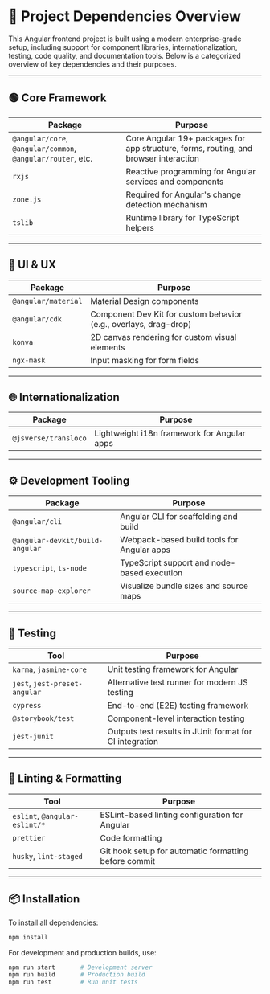 
# 🧩 Project Dependencies Overview

This Angular frontend project is built using a modern enterprise-grade setup, including support for component libraries, internationalization, testing, code quality, and documentation tools. Below is a categorized overview of key dependencies and their purposes.

---

## 🟢 Core Framework

| Package | Purpose |
|--------|---------|
| `@angular/core`, `@angular/common`, `@angular/router`, etc. | Core Angular 19+ packages for app structure, forms, routing, and browser interaction |
| `rxjs` | Reactive programming for Angular services and components |
| `zone.js` | Required for Angular's change detection mechanism |
| `tslib` | Runtime library for TypeScript helpers |

---

## 🎨 UI & UX

| Package | Purpose |
|--------|---------|
| `@angular/material` | Material Design components |
| `@angular/cdk` | Component Dev Kit for custom behavior (e.g., overlays, drag-drop) |
| `konva` | 2D canvas rendering for custom visual elements |
| `ngx-mask` | Input masking for form fields |

---

## 🌐 Internationalization

| Package | Purpose |
|--------|---------|
| `@jsverse/transloco` | Lightweight i18n framework for Angular apps |

---

## ⚙️ Development Tooling

| Package | Purpose |
|--------|---------|
| `@angular/cli` | Angular CLI for scaffolding and build |
| `@angular-devkit/build-angular` | Webpack-based build tools for Angular apps |
| `typescript`, `ts-node` | TypeScript support and node-based execution |
| `source-map-explorer` | Visualize bundle sizes and source maps |

---

## 🧪 Testing

| Tool | Purpose |
|------|--------|
| `karma`, `jasmine-core` | Unit testing framework for Angular |
| `jest`, `jest-preset-angular` | Alternative test runner for modern JS testing |
| `cypress` | End-to-end (E2E) testing framework |
| `@storybook/test` | Component-level interaction testing |
| `jest-junit` | Outputs test results in JUnit format for CI integration |

---

## 🧹 Linting & Formatting

| Tool | Purpose |
|------|--------|
| `eslint`, `@angular-eslint/*` | ESLint-based linting configuration for Angular |
| `prettier` | Code formatting |
| `husky`, `lint-staged` | Git hook setup for automatic formatting before commit |

---

## 📦 Installation

To install all dependencies:

```bash
npm install
```

For development and production builds, use:

```bash
npm run start       # Development server
npm run build       # Production build
npm run test        # Run unit tests
```
